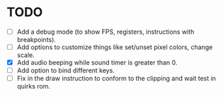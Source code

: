 # TODO

* [ ] Add a debug mode (to show FPS, registers, instructions with breakpoints).
* [ ] Add options to customize things like set/unset pixel colors, change scale.
* [x] Add audio beeping while sound timer is greater than 0.
* [ ] Add option to bind different keys.
* [ ] Fix in the draw instruction to conform to the clipping and wait test in quirks rom.
